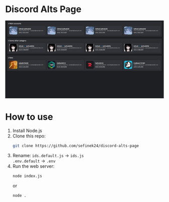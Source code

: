 # Discord Alts Page
<img src="assets/page.png" alt="Discord Alts Page">

# How to use
1. Install Node.js
2. Clone this repo:
   ```bash
   git clone https://github.com/sefinek24/discord-alts-page
   ```
3. Rename:
   `ids.default.js` -> `ids.js` \
   `.env.default` -> `.env`
4. Run the web server:
   ```bash
   node index.js
   ```
   or
   ```bash
   node .
   ```